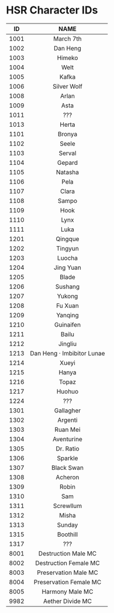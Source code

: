 # HSR Character IDs

|  ID  | NAME | 
| :--: | :--: |
| 1001 | March 7th |
| 1002 | Dan Heng |
| 1003 | Himeko |
| 1004 | Welt |
| 1005 | Kafka |
| 1006 | Silver Wolf |
| 1008 | Arlan |
| 1009 | Asta |
| 1011 | ??? |
| 1013 | Herta |
| 1101 | Bronya |
| 1102 | Seele |
| 1103 | Serval |
| 1104 | Gepard |
| 1105 | Natasha |
| 1106 | Pela |
| 1107 | Clara |
| 1108 | Sampo |
| 1109 | Hook |
| 1110 | Lynx |
| 1111 | Luka |
| 1201 | Qingque |
| 1202 | Tingyun |
| 1203 | Luocha |
| 1204 | Jing Yuan |
| 1205 | Blade |
| 1206 | Sushang |
| 1207 | Yukong |
| 1208 | Fu Xuan |
| 1209 | Yanqing |
| 1210 | Guinaifen |
| 1211 | Bailu |
| 1212 | Jingliu |
| 1213 | Dan Heng · Imbibitor Lunae |
| 1214 | Xueyi |
| 1215 | Hanya |
| 1216 | Topaz |
| 1217 | Huohuo |
| 1224 | ??? |
| 1301 | Gallagher |
| 1302 | Argenti |
| 1303 | Ruan Mei |
| 1304 | Aventurine | 
| 1305 | Dr. Ratio |
| 1306 | Sparkle |
| 1307 | Black Swan |
| 1308 | Acheron |
| 1309 | Robin |
| 1310 | Sam |
| 1311 | Screwllum |
| 1312 | Misha |
| 1313 | Sunday |
| 1315 | Boothill |
| 1317 | ??? |
| 8001 | Destruction Male MC |
| 8002 | Destruction Female MC |
| 8003 | Preservation Male MC |
| 8004 | Preservation Female MC |
| 8005 | Harmony Male MC |
| 9982 | Aether Divide MC |
